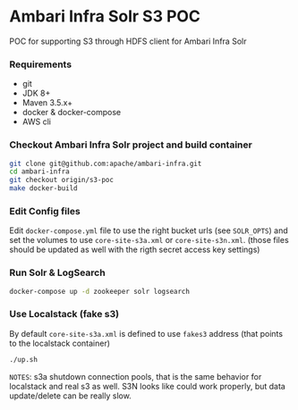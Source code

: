 # Ambari Infra Solr S3 POC
POC for supporting S3 through HDFS client for Ambari Infra Solr

### Requirements
- git
- JDK 8+
- Maven 3.5.x+
- docker & docker-compose
- AWS cli

### Checkout Ambari Infra Solr project and build container
```bash
git clone git@github.com:apache/ambari-infra.git
cd ambari-infra
git checkout origin/s3-poc
make docker-build
```
### Edit Config files

Edit `docker-compose.yml` file to use the right bucket urls (see `SOLR_OPTS`) and set the volumes to use `core-site-s3a.xml` or `core-site-s3n.xml`. (those files should be updated as well with the rigth secret access key settings)

### Run Solr & LogSearch

```bash
docker-compose up -d zookeeper solr logsearch
```

### Use Localstack (fake s3)

By default `core-site-s3a.xml` is defined to use `fakes3` address (that points to the localstack container)
```bash
./up.sh
```

`NOTES`: s3a shutdown connection pools, that is the same behavior for localstack and real s3 as well. S3N looks like could work properly, but data update/delete can be really slow.
